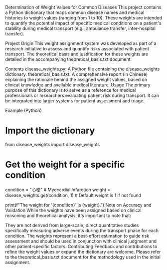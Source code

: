 Determination of Weight Values for Common Diseases
This project contains a Python dictionary that maps common disease names and medical histories to weight values (ranging from 1 to 10). These weights are intended to quantify the potential impact of specific medical conditions on a patient's stability during medical transport (e.g., ambulance transfer, inter-hospital transfer).

Project Origin
This weight assignment system was developed as part of a research initiative to assess and quantify risks associated with patient transport. The theoretical basis and justification for these weights are detailed in the accompanying theoretical_basis.txt document.

Contents
disease_weights.py: A Python file containing the disease_weights dictionary.
theoretical_basis.txt: A comprehensive report (in Chinese) explaining the rationale behind the assigned weight values, based on clinical knowledge and available medical literature.
Usage
The primary purpose of this dictionary is to serve as a reference for medical professionals or researchers evaluating patient risk during transport. It can be integrated into larger systems for patient assessment and triage.

Example (Python)
# Import the dictionary
from disease_weights import disease_weights

# Get the weight for a specific condition
condition = "心梗" # Myocardial Infarction
weight = disease_weights.get(condition, 1) # Default weight is 1 if not found

print(f"The weight for '{condition}' is {weight}.")
Note on Accuracy and Validation
While the weights have been assigned based on clinical reasoning and theoretical analysis, it's important to note that:

They are not derived from large-scale, direct quantitative studies specifically measuring adverse events during the transport phase for each condition.
The weights represent a best-effort estimation to guide risk assessment and should be used in conjunction with clinical judgment and other patient-specific factors.
Contributing
Feedback and contributions to refine the weight values or expand the dictionary are welcome. Please refer to the theoretical_basis.txt document for the methodology used in the initial assignment.
